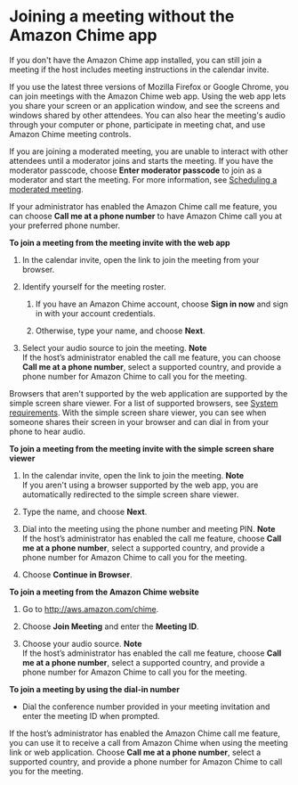 # Joining a meeting without the Amazon Chime app<a name="chime-join-meeting"></a>

If you don't have the Amazon Chime app installed, you can still join a meeting if the host includes meeting instructions in the calendar invite\.

If you use the latest three versions of Mozilla Firefox or Google Chrome, you can join meetings with the Amazon Chime web app\. Using the web app lets you share your screen or an application window, and see the screens and windows shared by other attendees\. You can also hear the meeting's audio through your computer or phone, participate in meeting chat, and use Amazon Chime meeting controls\.

If you are joining a moderated meeting, you are unable to interact with other attendees until a moderator joins and starts the meeting\. If you have the moderator passcode, choose **Enter moderator passcode** to join as a moderator and start the meeting\. For more information, see [Scheduling a moderated meeting](moderate-meeting.md)\.

If your administrator has enabled the Amazon Chime call me feature, you can choose **Call me at a phone number** to have Amazon Chime call you at your preferred phone number\.

**To join a meeting from the meeting invite with the web app**

1. In the calendar invite, open the link to join the meeting from your browser\.

1. Identify yourself for the meeting roster\.

   1. If you have an Amazon Chime account, choose **Sign in now** and sign in with your account credentials\.

   1. Otherwise, type your name, and choose **Next**\.

1. Select your audio source to join the meeting\.
**Note**  
If the host’s administrator enabled the call me feature, you can choose **Call me at a phone number**, select a supported country, and provide a phone number for Amazon Chime to call you for the meeting\.

Browsers that aren't supported by the web application are supported by the simple screen share viewer\. For a list of supported browsers, see [System requirements](chime-requirements.md)\. With the simple screen share viewer, you can see when someone shares their screen in your browser and can dial in from your phone to hear audio\.

**To join a meeting from the meeting invite with the simple screen share viewer**

1. In the calendar invite, open the link to join the meeting\.
**Note**  
If you aren't using a browser supported by the web app, you are automatically redirected to the simple screen share viewer\.

1. Type the name, and choose **Next**\.

1. Dial into the meeting using the phone number and meeting PIN\.
**Note**  
If the host’s administrator has enabled the call me feature, choose **Call me at a phone number**, select a supported country, and provide a phone number for Amazon Chime to call you for the meeting\.

1. Choose **Continue in Browser**\.

**To join a meeting from the Amazon Chime website**

1. Go to [http://aws\.amazon\.com/chime](http://aws.amazon.com/chime)\.

1. Choose **Join Meeting** and enter the **Meeting ID**\.

1. Choose your audio source\.
**Note**  
If the host’s administrator has enabled the call me feature, choose **Call me at a phone number**, select a supported country, and provide a phone number for Amazon Chime to call you for the meeting\.

**To join a meeting by using the dial\-in number**
+ Dial the conference number provided in your meeting invitation and enter the meeting ID when prompted\.

If the host’s administrator has enabled the Amazon Chime call me feature, you can use it to receive a call from Amazon Chime when using the meeting link or web application\. Choose **Call me at a phone number**, select a supported country, and provide a phone number for Amazon Chime to call you for the meeting\.